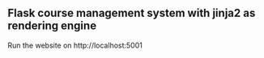 ##  Flask course management system with jinja2 as rendering engine
Run the website on http://localhost:5001

